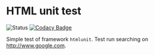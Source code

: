 HTML unit test
=
![Status](https://travis-ci.org/vladimirmezera/htmlunit-tests.svg?branch=master)
[![Codacy Badge](https://api.codacy.com/project/badge/Grade/bd477beb1e26447f9991f72d2ae2589f)](https://www.codacy.com/app/vladimirmezera/htmlunit-tests?utm_source=github.com&amp;utm_medium=referral&amp;utm_content=vladimirmezera/htmlunit-tests&amp;utm_campaign=Badge_Grade)

Simple test of framework `htmlunit`. Test run searching on http://www.google.com.


